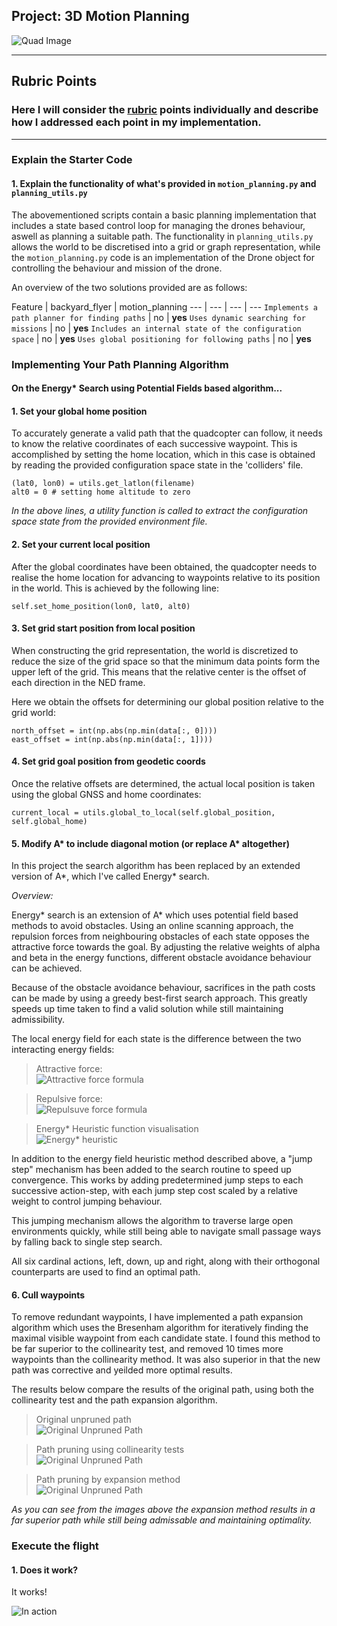 ## Project: 3D Motion Planning
![Quad Image](./misc/enroute.png)

---

## Rubric Points
### Here I will consider the [rubric](https://review.udacity.com/#!/rubrics/1534/view) points individually and describe how I addressed each point in my implementation.

---

### Explain the Starter Code

#### 1. Explain the functionality of what's provided in `motion_planning.py` and `planning_utils.py`
The abovementioned scripts contain a basic planning implementation that includes a state based control loop for managing the drones behaviour, aswell as planning a suitable path.  The functionality in `planning_utils.py` allows the world to be discretised into a grid or graph representation, while the `motion_planning.py` code is an implementation of the Drone object for controlling the behaviour and mission of the drone.

An overview of the two solutions provided are as follows:

Feature | backyard_flyer | motion_planning
--- | --- | --- | ---
`Implements a path planner for finding paths` | no | **yes**
`Uses dynamic searching for missions` | no | **yes**
`Includes an internal state of the configuration space` | no | **yes**
`Uses global positioning for following paths` | no | **yes**

### Implementing Your Path Planning Algorithm
#### On the Energy* Search using Potential Fields based algorithm...

#### 1. Set your global home position
To accurately generate a valid path that the quadcopter can follow, it needs to know the relative coordinates of each successive waypoint.  This is accomplished by setting the home location, which in this case is obtained by reading the provided configuration space state in the 'colliders' file.

``` 
(lat0, lon0) = utils.get_latlon(filename)
alt0 = 0 # setting home altitude to zero
```
*In the above lines, a utility function is called to extract the configuration space state from the provided environment file.*

#### 2. Set your current local position
After the global coordinates have been obtained, the quadcopter needs to realise the home location for advancing to waypoints relative to its position in the world.  This is achieved by the following line:

```
self.set_home_position(lon0, lat0, alt0)
```

#### 3. Set grid start position from local position
When constructing the grid representation, the world is discretized to reduce the size of the grid space so that the minimum data points form the upper left of the grid.  This means that the relative center is the offset of each direction in the NED frame.

Here we obtain the offsets for determining our global position relative to the grid world:
```
north_offset = int(np.abs(np.min(data[:, 0])))
east_offset = int(np.abs(np.min(data[:, 1])))
```

#### 4. Set grid goal position from geodetic coords
Once the relative offsets are determined, the actual local position is taken using the global GNSS and home coordinates:

```
current_local = utils.global_to_local(self.global_position, self.global_home)
```

#### 5. Modify A* to include diagonal motion (or replace A* altogether)
In this project the search algorithm has been replaced by an extended version of A*, which I've called Energy* search.

*Overview:*

Energy* search is an extension of A* which uses potential field based methods to avoid obstacles. Using an online scanning approach, the repulsion forces from neighbouring obstacles of each state opposes the attractive force towards the goal. By adjusting the relative weights of alpha and beta in the energy functions, different obstacle avoidance behaviour can be achieved.
    
Because of the obstacle avoidance behaviour, sacrifices in the path costs can be made by using a greedy best-first search approach. This greatly speeds up time taken to find a valid solution while still maintaining admissibility.

The local energy field for each state is the difference between the two interacting energy fields:

> Attractive force:  
![Attractive force formula](./images/attractive_force.png)

> Repulsive force:   
![Repulsuve force formula](./images/repulsive_force.png)

> Energy\* Heuristic function visualisation   
![Energy* heuristic](./images/energy_star-heuristic2.png)

In addition to the energy field heuristic method described above, a "jump step" mechanism has been added to the search routine to speed up convergence.  This works by adding predetermined jump steps to each successive action-step, with each jump step cost scaled by a relative weight to control jumping behaviour.

This jumping mechanism allows the algorithm to traverse large open environments quickly, while still being able to navigate small passage ways by falling back to single step search.

All six cardinal actions, left, down, up and right, along with their orthogonal counterparts are used to find an optimal path.

#### 6. Cull waypoints 
To remove redundant waypoints, I have implemented a path expansion algorithm which uses the Bresenham algorithm for iteratively finding the maximal visible waypoint from each candidate state.  I found this method to be far superior to the collinearity test, and removed 10 times more waypoints than the collinearity method.  It was also superior in that the new path was corrective and yeilded more optimal results.

The results below compare the results of the original path, using both the collinearity test and the path expansion algorithm.

> Original unpruned path   
![Original Unpruned Path](./images/path-pruning-raw.png)
    
> Path pruning using collinearity tests   
![Original Unpruned Path](./images/path-pruning-collinear.png)
    
> Path pruning by expansion method    
![Original Unpruned Path](./images/path-pruning-expansion.png)

*As you can see from the images above the expansion method results in a far superior path while still being admissable and maintaining optimality.*

### Execute the flight
#### 1. Does it work?
It works!

![In action](./images/in-action.png)


